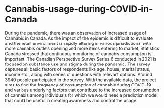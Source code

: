# Cannabis-usage-during-COVID-in-Canada
During the pandemic, there was an observation of increased usage of Cannabis in Canada. As the impact of the epidemic is difficult to evaluate and the retail environment is rapidly altering in various jurisdictions, with more cannabis outlets opening and more items entering to market, Statistics Canada stressed that continuous monitoring of cannabis consumption is important. The Canadian Perspective Survey Series 6 conducted in 2021 is focused on substance use and stigma during the pandemic. The survey captures all basic factors of respondents like age, house, marital status, income etc., along with series of questions with relevant options. Around 3940 people participated in the survey. With the available data, the project aims to find the frequency of consumption of cannabis during COVID-19 and  various underlying factors that contribute to the increased consumption of cannabis among individuals for which we would need a prediction model that could be useful in creating awareness and control the usage.  
